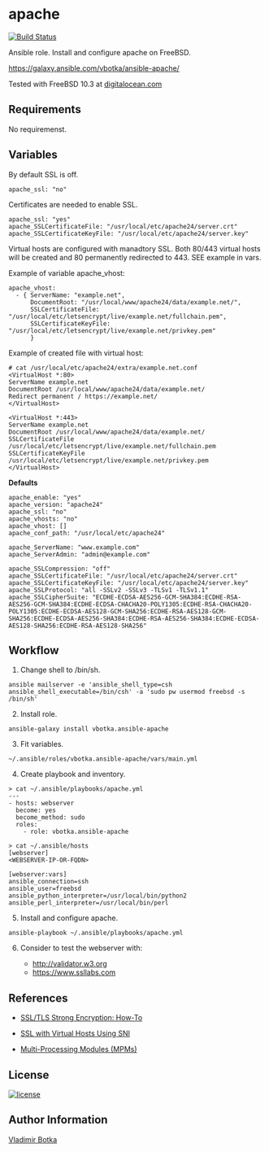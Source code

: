 apache
==================

[![Build Status](https://travis-ci.org/vbotka/ansible-apache.svg?branch=master)](https://travis-ci.org/vbotka/apache)

Ansible role. Install and configure apache on FreeBSD.

https://galaxy.ansible.com/vbotka/ansible-apache/

Tested with FreeBSD 10.3 at [digitalocean.com](https://cloud.digitalocean.com)


Requirements
------------

No requiremenst.


Variables
---------

By default SSL is off.

```
apache_ssl: "no"
```

Certificates are needed to enable SSL.

```
apache_ssl: "yes"
apache_SSLCertificateFile: "/usr/local/etc/apache24/server.crt"
apache_SSLCertificateKeyFile: "/usr/local/etc/apache24/server.key"
```

Virtual hosts are configured with manadtory SSL. Both 80/443 virtual hosts will be created and 80 permanently redirected to
443. SEE example in vars.

Example of variable apache_vhost:

```
apache_vhost:
  - { ServerName: "example.net",
      DocumentRoot: "/usr/local/www/apache24/data/example.net/",
      SSLCertificateFile: "/usr/local/etc/letsencrypt/live/example.net/fullchain.pem",
      SSLCertificateKeyFile: "/usr/local/etc/letsencrypt/live/example.net/privkey.pem"
      }                                                                                                                      
```

Example of created file with virtual host:

```
# cat /usr/local/etc/apache24/extra/example.net.conf
<VirtualHost *:80>
ServerName example.net
DocumentRoot /usr/local/www/apache24/data/example.net/
Redirect permanent / https://example.net/
</VirtualHost>

<VirtualHost *:443>
ServerName example.net
DocumentRoot /usr/local/www/apache24/data/example.net/
SSLCertificateFile /usr/local/etc/letsencrypt/live/example.net/fullchain.pem
SSLCertificateKeyFile /usr/local/etc/letsencrypt/live/example.net/privkey.pem
</VirtualHost>
```


**Defaults**

```
apache_enable: "yes"
apache_version: "apache24"
apache_ssl: "no"
apache_vhosts: "no"
apache_vhost: []
apache_conf_path: "/usr/local/etc/apache24"

apache_ServerName: "www.example.com"
apache_ServerAdmin: "admin@example.com"

apache_SSLCompression: "off"
apache_SSLCertificateFile: "/usr/local/etc/apache24/server.crt"
apache_SSLCertificateKeyFile: "/usr/local/etc/apache24/server.key"
apache_SSLProtocol: "all -SSLv2 -SSLv3 -TLSv1 -TLSv1.1"
apache_SSLCipherSuite: "ECDHE-ECDSA-AES256-GCM-SHA384:ECDHE-RSA-AES256-GCM-SHA384:ECDHE-ECDSA-CHACHA20-POLY1305:ECDHE-RSA-CHACHA20-POLY1305:ECDHE-ECDSA-AES128-GCM-SHA256:ECDHE-RSA-AES128-GCM-SHA256:ECDHE-ECDSA-AES256-SHA384:ECDHE-RSA-AES256-SHA384:ECDHE-ECDSA-AES128-SHA256:ECDHE-RSA-AES128-SHA256"
```


Workflow
--------

1) Change shell to /bin/sh.

```
ansible mailserver -e 'ansible_shell_type=csh ansible_shell_executable=/bin/csh' -a 'sudo pw usermod freebsd -s /bin/sh'
```

2) Install role.

```
ansible-galaxy install vbotka.ansible-apache
```

3) Fit variables.

```
~/.ansible/roles/vbotka.ansible-apache/vars/main.yml
```

4) Create playbook and inventory.

```
> cat ~/.ansible/playbooks/apache.yml
---
- hosts: webserver
  become: yes
  become_method: sudo
  roles:
    - role: vbotka.ansible-apache
```

```
> cat ~/.ansible/hosts
[webserver]
<WEBSERVER-IP-OR-FQDN>

[webserver:vars]
ansible_connection=ssh
ansible_user=freebsd
ansible_python_interpreter=/usr/local/bin/python2
ansible_perl_interpreter=/usr/local/bin/perl
```

5) Install and configure apache.

```
ansible-playbook ~/.ansible/playbooks/apache.yml
```

6) Consider to test the webserver with:

   - http://validator.w3.org
   - https://www.ssllabs.com
		

References
----------

- [SSL/TLS Strong Encryption: How-To](https://httpd.apache.org/docs/2.4/ssl/ssl_howto.html)

- [SSL with Virtual Hosts Using SNI](https://wiki.apache.org/httpd/NameBasedSSLVHostsWithSNI)

- [Multi-Processing Modules (MPMs)](https://httpd.apache.org/docs/2.4/mpm.html)

License
-------

[![license](https://img.shields.io/badge/license-BSD-red.svg)](https://www.freebsd.org/doc/en/articles/bsdl-gpl/article.html)


Author Information
------------------

[Vladimir Botka](https://botka.link)
